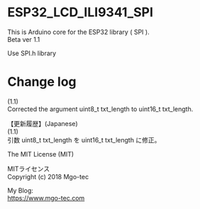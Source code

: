 # ESP32_LCD_ILI9341_SPI
This is Arduino core for the ESP32 library ( SPI ).  
Beta ver 1.1 
  
Use SPI.h library  
  
# Change log
(1.1)  
Corrected the argument uint8_t txt_length to uint16_t txt_length.      
  
【更新履歴】(Japanese)  
(1.1)  
引数 uint8_t txt_length を uint16_t txt_length に修正。  
  
The MIT License (MIT)  
  
MITライセンス  
Copyright (c) 2018 Mgo-tec  
  
My Blog:  
https://www.mgo-tec.com